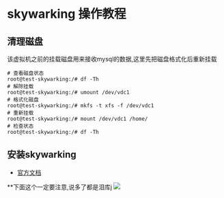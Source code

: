 # skywarking 操作教程


## 清理磁盘
该虚拟机之前的挂载磁盘用来接收mysql的数据,这里先把磁盘格式化后重新挂载

```
# 查看磁盘状态
root@test-skywarking:/# df -Th
# 解除挂载
root@test-skywarking:/# umount /dev/vdc1
# 格式化磁盘
root@test-skywarking:/# mkfs -t xfs -f /dev/vdc1
# 重新挂载
root@test-skywarking:/# mount /dev/vdc1 /home/
# 检查状态
root@test-skywarking:/# df -Th
```

## 安装skywarking
- [官方文档]()

**下面这个一定要注意,说多了都是泪库j
![](http://ww4.sinaimg.cn/large/006tNc79ly1g5r5zi7ffzj30pl032dg8.jpg)